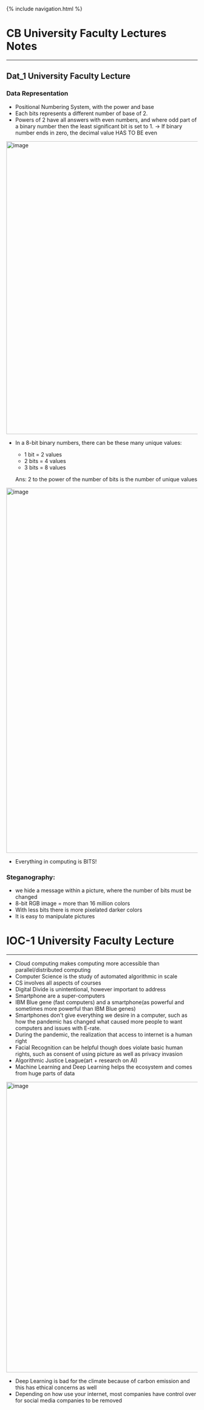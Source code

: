 {% include navigation.html %}

# CB University Faculty Lectures Notes

------

## Dat_1 University Faculty Lecture

### Data Representation

- Positional Numbering System, with the power and base
- Each bits represents a different number of base of 2.
- Powers of 2 have all answers with even numbers, and where odd part of a binary number then the least significant bit is set to 1. 
-> If binary number ends in zero, the decimal value HAS TO BE even


<img width="770" alt="image" src="https://user-images.githubusercontent.com/89240973/165012412-333cab8a-200f-4d9f-8d68-632b3dbe36c8.png"> 

- In a 8-bit binary numbers, there can be these many unique values: 
   - 1 bit = 2 values
   - 2 bits = 4 values
   - 3 bits = 8 values
   
   Ans: 2 to the power of the number of bits is the number of unique values

<img width="960" alt="image" src="https://user-images.githubusercontent.com/89240973/165012742-85acef9b-1388-4541-959b-cacebbfbd059.png">

- Everything in computing is BITS!

### Steganography:
- we hide a message within a picture, where the number of bits must be changed
- 8-bit RGB image = more than 16 million colors
- With less bits there is more pixelated darker colors
- It is easy to manipulate pictures

# IOC-1 University Faculty Lecture
----
- Cloud computing makes computing more accessible than parallel/distributed computing
- Computer Science is the study of automated algorithmic in scale
- CS involves all aspects of courses
- Digital Divide is unintentional, however important to address
- Smartphone are a super-computers
- IBM Blue gene (fast computers) and a smartphone(as powerful and sometimes more powerful than IBM Blue genes)
- Smartphones don't give everything we desire in a computer, such as how the pandemic has changed what caused more people to want computers and issues with E-rate. 
- During the pandemic, the realization that access to internet is a human right
- Facial Recognition can be helpful though does violate basic human rights, such as consent of using picture as well as privacy invasion
- Algorithmic Justice League(art + research on AI)
- Machine Learning and Deep Learning helps the ecosystem and comes from huge parts of data

<img width="764" alt="image" src="https://user-images.githubusercontent.com/89240973/165021514-10127a30-f6bd-4a2e-9993-d8db7c4c9c3a.png">

- Deep Learning is bad for the climate because of carbon emission and this has ethical concerns as well
- Depending on how use your internet, most companies have control over for social media companies to be removed
